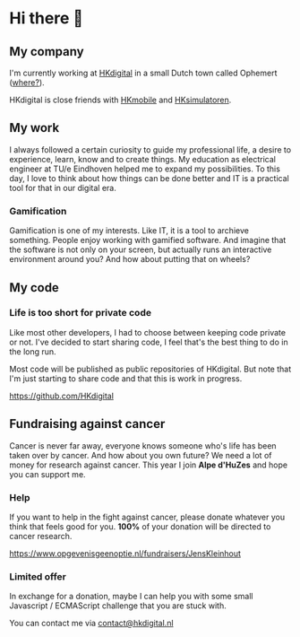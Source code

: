 # Hi there 👋

## My company

I'm currently working at [HKdigital](https://hkdigital.nl) in a small Dutch town called Ophemert ([where?](https://www.google.com/maps/place/HKdigital/@51.8461705,5.3736168,2397m/data=!3m1!1e3!4m5!3m4!1s0x47c6f70d46cc4da5:0xc8f4eff9ccc17a59!8m2!3d51.8467495!4d5.3790371)).

HKdigital is close friends with [HKmobile](https://hkmobile.nl) and [HKsimulatoren](https://hksimulatoren.nl).

## My work

I always followed a certain curiosity to guide my professional life, a desire to experience, learn, know and to create things.
My education as electrical engineer at TU/e Eindhoven helped me to expand my possibilities.
To this day, I love to think about how things can be done better and IT is a practical tool for that in our digital era.

### Gamification

Gamification is one of my interests. Like IT, it is a tool to archieve something. People enjoy working with gamified software.
And imagine that the software is not only on your screen, but actually runs an interactive environment around you? And how about putting that on wheels?

## My code

### Life is too short for private code

Like most other developers, I had to choose between keeping code private or not.
I've decided to start sharing code, I feel that's the best thing to do in the long run.

Most code will be published as public repositories of HKdigital.
But note that I'm just starting to share code and that this is work in progress.

https://github.com/HKdigital

## Fundraising against cancer

Cancer is never far away, everyone knows someone who's life has been taken over by cancer. And how about you own future?
We need a lot of money for research against cancer. This year I join **Alpe d'HuZes** and hope you can support me.

### Help

If you want to help in the fight against cancer, please donate whatever you think that feels good for you.
**100%** of your donation will be directed to cancer research.

https://www.opgevenisgeenoptie.nl/fundraisers/JensKleinhout

### Limited offer

In exchange for a donation, maybe I can help you with some small Javascript / ECMAScript challenge that you are stuck with.

You can contact me via contact@hkdigital.nl

